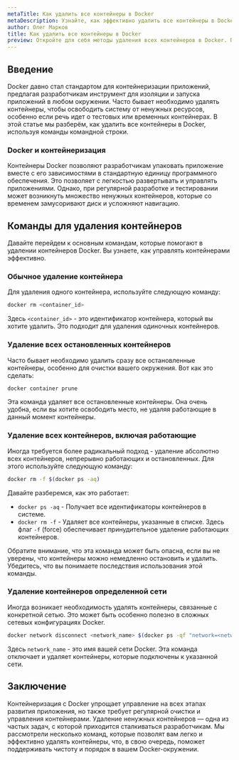 ```yaml
---
metaTitle: Как удалить все контейнеры в Docker
metaDescription: Узнайте, как эффективно удалить все контейнеры в Docker с помощью командной строки. Изучите практические примеры и полезные советы
author: Олег Марков
title: Как удалить все контейнеры в Docker
preview: Откройте для себя методы удаления всех контейнеров в Docker. Пошаговое руководство и примеры помогут вам быстро освоиться с этой задачей
---
```


## Введение

Docker давно стал стандартом для контейнеризации приложений, предлагая разработчикам инструмент для изоляции и запуска приложений в любом окружении. Часто бывает необходимо удалять контейнеры, чтобы освободить систему от ненужных ресурсов, особенно если речь идет о тестовых или временных контейнерах. В этой статье мы разберём, как удалить все контейнеры в Docker, используя команды командной строки.

### Docker и контейнеризация

Контейнеры Docker позволяют разработчикам упаковать приложение вместе с его зависимостями в стандартную единицу программного обеспечения. Это позволяет с легкостью развертывать и управлять приложениями. Однако, при регулярной разработке и тестировании может возникнуть множество ненужных контейнеров, которые со временем замусоривают диск и усложняют навигацию.

## Команды для удаления контейнеров

Давайте перейдем к основным командам, которые помогают в удалении контейнеров Docker. Вы узнаете, как управлять контейнерами эффективно.

### Обычное удаление контейнера

Для удаления одного контейнера, используйте следующую команду:

```bash
docker rm <container_id>
```

Здесь `<container_id>` - это идентификатор контейнера, который вы хотите удалить. Это подходит для удаления одиночных контейнеров.

### Удаление всех остановленных контейнеров

Часто бывает необходимо удалить сразу все остановленные контейнеры, особенно для очистки вашего окружения. Вот как это сделать:

```bash
docker container prune
```

Эта команда удаляет все остановленные контейнеры. Она очень удобна, если вы хотите освободить место, не удаляя работающие в данный момент контейнеры.

### Удаление всех контейнеров, включая работающие

Иногда требуется более радикальный подход - удаление абсолютно всех контейнеров, непрерывно работающих и остановленных. Для этого используйте следующую команду:

```bash
docker rm -f $(docker ps -aq)
```

Давайте разберемся, как это работает:

- `docker ps -aq` - Получает все идентификаторы контейнеров в системе.
- `docker rm -f` - Удаляет все контейнеры, указанные в списке. Здесь флаг `-f` (force) обеспечивает принудительное удаление работающих контейнеров.

Обратите внимание, что эта команда может быть опасна, если вы не уверены, что контейнеры можно немедленно остановить и удалить. Убедитесь, что вы понимаете последствия использования этой команды.

### Удаление контейнеров определенной сети

Иногда возникает необходимость удалять контейнеры, связанные с конкретной сетью. Это может быть особенно полезно в сложных сетевых конфигурациях Docker.

```bash
docker network disconnect <network_name> $(docker ps -qf "network=<network_name>") && docker rm $(docker ps -qf "network=<network_name>")
```

Здесь `network_name` - это имя вашей сети Docker. Эта команда отключает и удаляет контейнеры, которые подключены к указанной сети.

## Заключение

Контейнеризация с Docker упрощает управление на всех этапах развития приложения, но также требует регулярной очистки и управления контейнерами. Удаление ненужных контейнеров — одна из частых задач, с которой приходится сталкиваться разработчикам. Мы рассмотрели несколько команд, которые позволят вам легко и эффективно удалять контейнеры, что, в свою очередь, поможет поддерживать чистоту и порядок в вашем Docker-окружении.